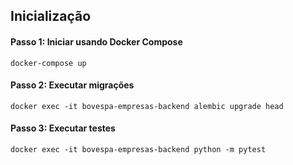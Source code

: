 ## Inicialização

#### Passo 1: Iniciar usando Docker Compose

```docker-compose up```

#### Passo 2: Executar migrações
```docker exec -it bovespa-empresas-backend alembic upgrade head```

#### Passo 3: Executar testes

```docker exec -it bovespa-empresas-backend python -m pytest```